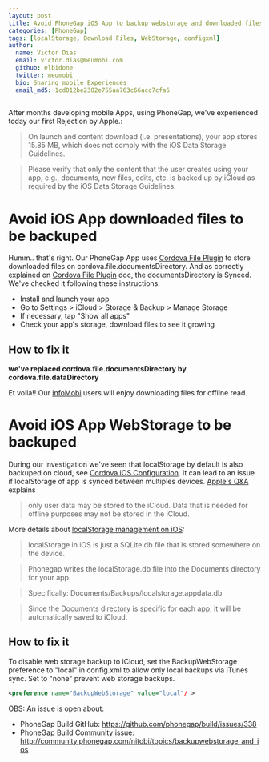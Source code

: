 ```yaml
---
layout: post
title: Avoid PhoneGap iOS App to backup webstorage and downloaded files
categories: [PhoneGap]
tags: [localStorage, Download Files, WebStorage, configxml]
author:
  name: Victor Dias
  email: victor.dias@meumobi.com
  github: elbidone
  twitter: meumobi
  bio: Sharing mobile Experiences
  email_md5: 1cd012be2382e755aa763c66acc7cfa6
---
```

After months developing mobile Apps, using PhoneGap, we've experienced today our first Rejection by Apple.:
> On launch and content download (i.e. presentations), your app stores 15.85 MB, which does not comply with the iOS Data Storage Guidelines.  

> Please verify that only the content that the user creates using your app, e.g., documents, new files, edits, etc. is backed up by iCloud as required by the iOS Data Storage Guidelines.

# Avoid iOS App downloaded files to be backuped
Humm.. that's right. Our PhoneGap App uses [Cordova File Plugin] to store downloaded files on cordova.file.documentsDirectory. And as correctly explained on [Cordova File Plugin] doc, the documentsDirectory is Synced.
We've checked it following these instructions: 

- Install and launch your app
- Go to Settings > iCloud > Storage & Backup > Manage Storage
- If necessary, tap "Show all apps"
- Check your app's storage, download files to see it growing

## How to fix it
**we've replaced cordova.file.documentsDirectory by cordova.file.dataDirectory**

Et voila!! Our [infoMobi] users will enjoy downloading files for offline read.

# Avoid iOS App WebStorage to be backuped
During our investigation we've seen that localStorage by default is also backuped on cloud, see [Cordova iOS Configuration]. It can lead to an issue if localStorage of app is synced between multiples devices. [Apple's Q&A] explains

> only user data may be stored to the iCloud. Data that is needed for offline purposes may not be stored in the iCloud. 

More details about [localStorage management on iOS]:

> localStorage in iOS is just a SQLite db file that is stored somewhere on the device.

> Phonegap writes the localStorage.db file into the Documents directory for your app.

> Specifically: Documents/Backups/localstorage.appdata.db

> Since the Documents directory is specific for each app, it will be automatically saved to iCloud.

## How to fix it
To disable web storage backup to iCloud, set the BackupWebStorage preference to "local" in config.xml to allow only local backups via iTunes sync. Set to "none" prevent web storage backups.

```xml
<preference name="BackupWebStorage" value="local"/ >
```
OBS: An issue is open about:

- PhoneGap Build GitHub: https://github.com/phonegap/build/issues/338
- PhoneGap Build Community issue: http://community.phonegap.com/nitobi/topics/backupwebstorage_and_ios

[Apple's Q&A]: https://developer.apple.com/library/ios/qa/qa1719/_index.html
[Cordova iOS Configuration]: https://cordova.apache.org/docs/en/latest/guide/platforms/ios/config.html
[localStorage management on iOS]: http://stackoverflow.com/questions/7813258/does-phonegap-localstorage-save-to-icloud
[Cordova File Plugin]: https://github.com/apache/cordova-plugin-file
[infoMobi]: http://infomobi.strikingly.com

